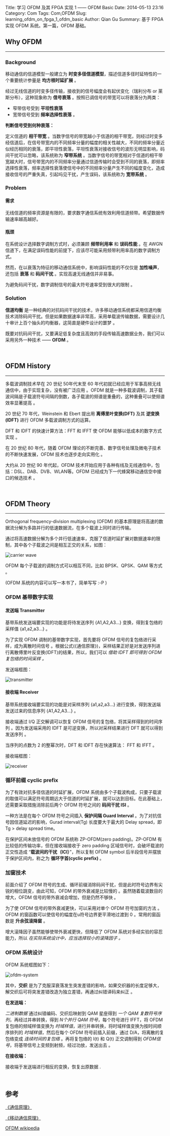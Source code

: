 Title: 学习 OFDM 及其 FPGA 实现 1 —— OFDM Basic 
Date: 2014-05-13 23:16
Category: Com
Tags: Com,OFDM
Slug: learning_ofdm_on_fpga_1_ofdm_basic
Author: Qian Gu
Summary: 基于 FPGA 实现 OFDM 系统。第一篇，OFDM 基础。

## Why OFDM
* * *

### Background

移动通信的信道模型一般建立为 **时变多径信道模型**，描述信道多径时延特性的一个重要统计参量是 **均方根时延扩展** 。

经过无线信道的时变多径传输，接收到的信号幅度会有起伏变化（瑞利分布 or 莱斯分布），这种现象称为 **信号衰落** 。按照已调信号的带宽可以将衰落分为两类：

+ 窄带信号受到 **平坦性衰落**
+ 宽带信号受到 **频率选择性衰落** 。

**判断信号受到何种衰落：**

定义信道的 **相干带宽** 。当数字信号的带宽越小于信道的相干带宽，则经过时变多经信道后，在信号带宽内的不同频率分量的幅度的相关性越大，不同的频率分量近似经历相同的衰落，即平坦性衰落，平坦性衰落对接收信号的波形无明显影响，码间干扰可以忽略，该系统称为 **窄带系统** 。当数字信号的带宽相对于信道的相干带宽越大时，信号带宽内的不同频率分量通过信道传输时会受到不同的衰落，即频率选择性衰落，频率选择性衰落使信号中的不同频率分量产生不同的幅度变化，造成接收信号的严重失真，引起吗见干扰，产生误码，该系统称为 **宽带系统** 。

### Problem

#### 需求

无线信道的频率资源是有限的，要求数字通信系统有效利用信道频带。希望数据传输速率越高越好。

#### 瓶颈

在系统设计选择数字调制方式时，必须兼顾 **频带利用率** 和 **误码性能** 。在 AWGN 信道下，在满足误码性能的前提下，应该尽可能采用频带利用率高的数字调制方式。

然而，在以衰落为特征的移动通信系统中，影响误码性能的不仅仅是 **加性噪声**，还包括 **衰落** 和 **码间干扰** 。实现高速无线通信并非易事。

为避免码间干扰，数字调制信号的最大符号速率受到很大的限制 。

### Solution

**信道均衡** 是一种经典的对抗码间干扰的技术，许多移动通信系统都采用信道均衡技术消除码间干扰。但是如果数据速率非常高，采用单载波传输数据，需要设计几十审计上百个抽头的均衡器，这简直是硬件设计的噩梦 。

既要对抗码间干扰，又要满足低复杂度且高效的手段传输高速数据业务，我们可以采用另外一种技术 —— **OFDM** 。

<br>

## OFDM History
* * *

多载波调制技术早在 20 世纪 50年代末至 60 年代初就已经应用于军事高频无线通信中，由于实现复杂，没有被广泛应用 。OFDM 就是一种多载波调制，其子载波间隔是子载波符号间隔的倒数，各子载波的频谱是重叠的，这种重叠可以使频谱效率显著提高 。

20 世纪 70 年代，Weinstein 和 Ebert 提出用 **离傅里叶变换(DFT)** 及其 **逆变换(IDFT)** 进行 OFDM 多载波调制方式的运算。

DFT 和 IDFT 的快速计算方法：FFT 和 IFFT 使 OFDM 能够以低成本的数字方式实现 。

在 20 世纪 80 年代，随着 OFDM 理论的不断完善、数字信号处理及微电子技术的不断快速发展，OFDM 技术也逐步走向实用化 。

大约从 20 世纪 90 年代起，OFDM 技术开始应用于各种有线及无线通信中，包括：DSL、DAB、DVB、WLAN等。OFDM 已经成为下一代蜂窝移动通信空中接口的候选技术 。

<br>

## OFDM Theory
* * *

Orthogonal frequency-division multiplexing (OFDM) 的基本原理是将高速的数据流分解为多路并行的低速数据流，在多个载波上同时进行传输。

通过将高速数据分解为多个并行低速速率，克服了信道时延扩展对数据速率的限制，其中各个子载波之间是相互正交的关系，如图：

![carrier wave](/images/learning-ofdm-basic/carriers.png)

OFDM 每个子载波的调制方式可以相互不同，比如 BPSK、QPSK、QAM 等方式 。

(OFDM 系统的内容可以写一本书了，简单写写 :-P )

### OFDM 基带数字实现

#### 发送端 Transmitter

基带系统发送端要实现的功能是将待发送序列 {A1,A2,A3...} 变换，得到复包络的采样值 {a1,a2,a3...} 。

为了实现 OFDM 调制的基带数字实现，首先要将 OFDM 信号的复包络进行采样，成为离散时间信号 。根据公式(《通信原理》)，采样结果正好是对发送序列进行离散傅里叶反变换(IDFT)的结果，所以，我们可以 *借助 IDFT 即可得到 OFDM 复包络的时间采样 。*

发送端框图：

![transmitter](/images/learning-ofdm-basic/transmitter.png)

#### 接收端 Receiver

基带系统接收端要实现的功能是对采样序列 {a1,a2,a3...} 进行变换，得到发送端发送过来的信息序列 {A1,A2,A3...} 。

接收端通过 I/Q 正交解调可以恢复 OFDM 信号的复包络，将其采样得到的时间序列 。因为发送端采用的 IDFT 是可逆变换，所以对采样结果进行 DFT 就可以得到发送序列 。

当序列的点数为 2 的整幂次时，DFT 和 IDFT 存在快速算法： FFT 和 IFFT 。

接收端框图：

![receiver](/images/learning-ofdm-basic/receiver.png)

### 循环前缀 cyclic prefix

为了有效对抗多径信道的时延扩展，OFDM 系统由多个子载波构成，只要子载波的取值可以满足符号周期远大于信道的时延扩展，就可以达到目标。在此基础上，还需要采取措施消除前后两个 OFDM 符号之间的 **码间干扰 ISI** 。

一种方法是在每个 OFDM 符号之间插入 **保护间隔 Guard Interval** 。为了对抗信号因信道延迟的影响，Gurad interval(Tg) 长度要大于最大的 Delay spread，即 Tg > delay spread time。

在保护区间未放信号的 OFDM 系统称 ZP-OFDM(zero padding)。ZP-OFDM 有比较低的传输功率，但在接收端接收于 zero padding 区域信号时，会破坏载波的正交性造成 “**载波间的干扰（ICI）**”，所以复制 OFDM symbol 后半段信号并摆放于保护区间内，称之为 **循环字首(cyclic prefix)** 。

### 加窗技术

前面介绍了 OFDM 符号的生成、循环前缀消除码间干扰，但是此时符号边界有尖锐的相位跳变，由此可知，OFDM 的带外衰减是比较慢的 。虽然随着载波数目的增大，OFDM 信号的带外衰减会增加，但是仍然不够快 。

为了使 OFDM 信号的带外衰减更快，可以采用对单个 OFDM 符号加窗的方法 。OFDM 的窗函数可以使信号的幅度在u符号边界更平滑地过渡到 0 。常用的窗函数是 **升余弦滚降窗** 。

增大滚降因子虽然能够使带外衰减更快，但降低了 OFDM 系统对多经实验的容忍能力，所以 *在实际系统设计中，应当选择较小的滚降因子 。*

### OFDM 系统设计

OFDM 系统框图如下：

![ofdm-system](/images/learning-ofdm-basic/ofdm_system.jpg)

其中，**交织** 是为了克服深衰落发生突发差错的影响，如果交织器的长度足够大，解交织后可将突发差错改造为独立差错，再通过纠错译码来纠正 。

**在发送端：**

*二进制数据* 通过纠错编码、交织后映射到 QAM 星座得到 *一个 QAM 复数符号序列*，再经过并串转换，得到 *N个并行 QAM 符号*，每个符号进行 IFFT，将 OFDM 复包络的频域样值变换为 *时域样值*，进行并串转换，将时域样值变换为按时间顺序排列的 *时域样值*，然后在每个 OFDM 符号前插入前缀，通过 D/A，将离散的复包络变成 *连续时间的复包络* 。再将复包络的 I(t) 和 Q(t) 正交调制得到 *OFDM信号*，将基带信号上变频到射频，经过功放，发送出去 。


**在接收端：**

接收端于发送端进行相反的变换，恢复出原数据 .

<br>

## 参考

[《通信原理》](http://book.douban.com/subject/1446684/)

[《移动通信原理》](http://book.douban.com/subject/4130536/)

[OFDM wikipedia](http://en.wikipedia.org/wiki/Orthogonal_frequency-division_multiplexing)

